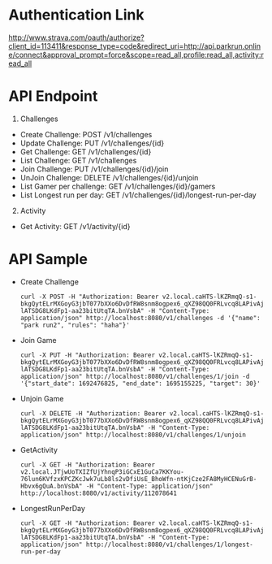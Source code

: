 Authentication Link
===================

http://www.strava.com/oauth/authorize?client_id=113411&response_type=code&redirect_uri=http://api.parkrun.online/connect&approval_prompt=force&scope=read_all,profile:read_all,activity:read_all

API Endpoint
============

1. Challenges

- Create Challenge: POST /v1/challenges
- Update Challenge: PUT /v1/challenges/{id}
- Get Challenge: GET /v1/challenges/{id}
- List Challenge: GET /v1/challenges
- Join Challenge: PUT /v1/challenges/{id}/join
- UnJoin Challenge: DELETE /v1/challenges/{id}/unjoin
- List Gamer per challenge: GET /v1/challenges/{id}/gamers
- List Longest run per day: GET /v1/challenges/{id}/longest-run-per-day

2. Activity

- Get Activity: GET /v1/activity/{id}

API Sample
==========

- Create Challenge

   ```curl -X POST -H "Authorization: Bearer v2.local.caHTS-lKZRmqQ-s1-bkgQytELrMXGoyG3jbT077bXXo6DvDfRW8snm8ogpex6_qXZ98QQ0FRLvcq8LAPivAjlATSDG8LKdFp1-aa23bitUtqTA.bnVsbA" -H "Content-Type: application/json" http://localhost:8080/v1/challenges -d '{"name": "park run2", "rules": "haha"}'```

- Join Game

   ```curl -X PUT -H "Authorization: Bearer v2.local.caHTS-lKZRmqQ-s1-bkgQytELrMXGoyG3jbT077bXXo6DvDfRW8snm8ogpex6_qXZ98QQ0FRLvcq8LAPivAjlATSDG8LKdFp1-aa23bitUtqTA.bnVsbA" -H "Content-Type: application/json" http://localhost:8080/v1/challenges/1/join -d '{"start_date": 1692476825, "end_date": 1695155225, "target": 30}'```

- Unjoin Game

   ```curl -X DELETE -H "Authorization: Bearer v2.local.caHTS-lKZRmqQ-s1-bkgQytELrMXGoyG3jbT077bXXo6DvDfRW8snm8ogpex6_qXZ98QQ0FRLvcq8LAPivAjlATSDG8LKdFp1-aa23bitUtqTA.bnVsbA" -H "Content-Type: application/json" http://localhost:8080/v1/challenges/1/unjoin```

- GetActivity

   ```curl -X GET -H "Authorization: Bearer v2.local.JTjwUoTXIZfUjYhnqP3iGCxE1GuCa7KKYou-76lun6KVfzxKPCZKcJwk7uLb8ls2vDfiUsE_BhoWfn-ntKjCze2FA8MyHCENuGrB-Hbvx6gQuA.bnVsbA" -H "Content-Type: application/json" http://localhost:8080/v1/activity/112078641```

- LongestRunPerDay

   ```curl -X GET -H "Authorization: Bearer v2.local.caHTS-lKZRmqQ-s1-bkgQytELrMXGoyG3jbT077bXXo6DvDfRW8snm8ogpex6_qXZ98QQ0FRLvcq8LAPivAjlATSDG8LKdFp1-aa23bitUtqTA.bnVsbA" -H "Content-Type: application/json" http://localhost:8080/v1/challenges/1/longest-run-per-day```